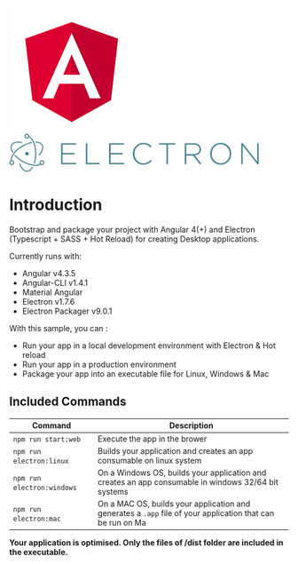 [![Angular Logo](./logo-angular.jpg)](https://angular.io/) [![Electron Logo](./logo-electron.jpg)](https://electron.atom.io/)


# Introduction

Bootstrap and package your project with Angular 4(+) and Electron (Typescript + SASS + Hot Reload) for creating Desktop applications.

Currently runs with:

- Angular v4.3.5
- Angular-CLI v1.4.1
- Material Angular
- Electron v1.7.6
- Electron Packager v9.0.1


With this sample, you can :

- Run your app in a local development environment with Electron & Hot reload
- Run your app in a production environment
- Package your app into an executable file for Linux, Windows & Mac

## Included Commands

|Command|Description|
|--|--|
|`npm run start:web`| Execute the app in the brower |
|`npm run electron:linux`| Builds your application and creates an app consumable on linux system |
|`npm run electron:windows`| On a Windows OS, builds your application and creates an app consumable in windows 32/64 bit systems |
|`npm run electron:mac`|  On a MAC OS, builds your application and generates a `.app` file of your application that can be run on Ma |

**Your application is optimised. Only the files of /dist folder are included in the executable.**
